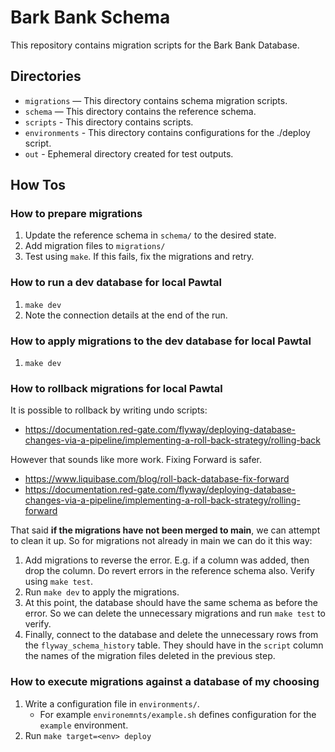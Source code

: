 # Bark Bank Schema

This repository contains migration scripts for the Bark Bank Database.

## Directories

- `migrations` — This directory contains schema migration scripts.
- `schema` — This directory contains the reference schema.
- `scripts` - This directory contains scripts.
- `environments` - This directory contains configurations for the ./deploy script.
- `out` - Ephemeral directory created for test outputs.

## How Tos

### How to prepare migrations

1. Update the reference schema in `schema/` to the desired state.
2. Add migration files to `migrations/`
3. Test using `make`. If this fails, fix the migrations and retry.

### How to run a dev database for local Pawtal

1. `make dev`
2. Note the connection details at the end of the run.

### How to apply migrations to the dev database for local Pawtal

1. `make dev`

### How to rollback migrations for local Pawtal

It is possible to rollback by writing undo scripts:

- https://documentation.red-gate.com/flyway/deploying-database-changes-via-a-pipeline/implementing-a-roll-back-strategy/rolling-back

However that sounds like more work. Fixing Forward is safer.

- https://www.liquibase.com/blog/roll-back-database-fix-forward
- https://documentation.red-gate.com/flyway/deploying-database-changes-via-a-pipeline/implementing-a-roll-back-strategy/rolling-forward

That said **if the migrations have not been merged to main**, we can attempt to clean it up. So for migrations not already in main we can do it this way:

1. Add migrations to reverse the error. E.g. if a column was added, then drop the column. Do revert errors in the reference schema also. Verify using `make test`.
2. Run `make dev` to apply the migrations.
3. At this point, the database should have the same schema as before the error. So we can delete the unnecessary migrations and run `make test` to verify.
4. Finally, connect to the database and delete the unnecessary rows from the `flyway_schema_history` table. They should have in the `script` column the names of the migration files deleted in the previous step.

### How to execute migrations against a database of my choosing

1. Write a configuration file in `environments/`.
    - For example `environemnts/example.sh` defines configuration for the `example` environment.
2. Run `make target=<env> deploy`
